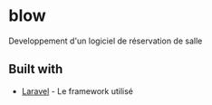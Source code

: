 # blow

Developpement d'un logiciel de réservation de salle

## Built with

* [Laravel](https://laravel.com/docs/7.x) - Le framework utilisé 
